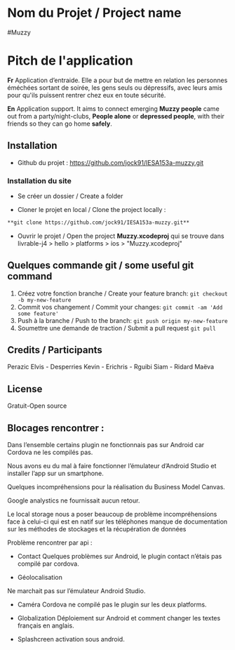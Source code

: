 # Nom du Projet / Project name

#Muzzy 

# Pitch de l'application

**Fr**
Application d’entraide. Elle a pour but de mettre en relation les personnes éméchées sortant de soirée, les gens seuls ou dépressifs, avec leurs amis pour qu'ils puissent rentrer chez eux en toute sécurité.

**En**
Application support. It aims to connect emerging **Muzzy people** came out from a party/night-clubs, **People alone** or **depressed people**, with their friends so they can go home **safely**.

## Installation

* Github du projet : https://github.com/jock91/IESA153a-muzzy.git

### Installation du site

* Se créer un dossier / Create a folder

* Cloner le projet en local / Clone the project locally :
```html
**git clone https://github.com/jock91/IESA153a-muzzy.git**
```

* Ouvrir le projet / Open the project **Muzzy.xcodeproj**
qui se trouve dans livrable-j4 > hello > platforms > ios > "Muzzy.xcodeproj"

## Quelques commande git / some useful git command

1. Créez votre fonction branche / Create your feature branch: `git checkout -b my-new-feature`
2. Commit vos changement / Commit your changes: `git commit -am 'Add some feature'`
3. Push à la branche / Push to the branch: `git push origin my-new-feature`
4. Soumettre une demande de traction / Submit a pull request `git pull`

## Credits / Participants

Perazic Elvis - Desperries Kevin - Erichris - Rguibi Siam - Ridard Maëva

## License

Gratuit-Open source


## Blocages rencontrer : 
Dans l’ensemble certains plugin ne fonctionnais pas sur Android car Cordova ne les compilés pas.

Nous avons eu du mal à faire fonctionner l’émulateur d’Android Studio et installer l’app sur un smartphone. 

Quelques incompréhensions pour la réalisation du Business Model Canvas.

Google analystics ne fournissait aucun retour.

Le local storage nous a poser beaucoup de problème incompréhensions face à celui-ci qui est en natif sur les téléphones manque de documentation sur les méthodes de stockages et la récupération de données 

Problème rencontrer par api :

* Contact
Quelques problèmes sur Android, le plugin contact n’étais pas compilé par cordova.

* Géolocalisation

Ne marchait pas sur l’émulateur Android Studio.

* Caméra
Cordova ne compilé pas le plugin sur les deux platforms.		

* Globalization
Déploiement sur Android et comment changer les textes français en anglais.

* Splashcreen
activation sous android.

